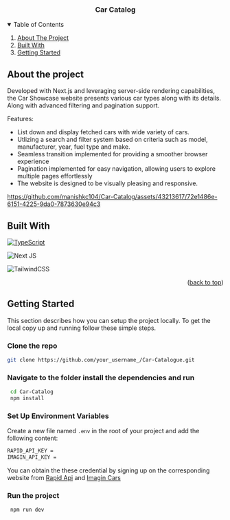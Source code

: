<div align="center">
  <h3 align="center">Car Catalog</h3>
</div>

<details open>
  <summary>Table of Contents</summary>
  <ol>
    <li>
      <a href="#about-the-project">About The Project</a>
    </li>
     <li>
      <a href="#built-with">Built With</a>
    </li>
    <li>
      <a href="#getting-started">Getting Started</a>
    </li>
  </ol>
</details>

## About the project

Developed with Next.js and leveraging server-side rendering capabilities, the Car Showcase website presents various car types along with its details. Along with advanced filtering and pagination support.

Features:

- List down and display fetched cars with wide variety of cars.
- Utlizing a search and filter system based on criteria such as model, manufacturer, year, fuel type and make.
- Seamless transition implemented for providing a smoother browser experience
- Pagination implemented for easy navigation, allowing users to explore multiple pages effortlessly
- The website is designed to be visually pleasing and responsive.

https://github.com/manishkc104/Car-Catalog/assets/43213617/72e1486e-6151-4225-9da0-7873630e94c3


## Built With

<a href="#"><img alt="TypeScript" src="https://img.shields.io/badge/typescript-%23007ACC.svg?style=for-the-badge&logo=typescript&logoColor=white"></a>

![Next JS](https://img.shields.io/badge/Next-black?style=for-the-badge&logo=next.js&logoColor=white)

![TailwindCSS](https://img.shields.io/badge/tailwindcss-%2338B2AC.svg?style=for-the-badge&logo=tailwind-css&logoColor=white)

<p align="right">(<a href="#readme-top">back to top</a>)</p>

<!-- GETTING STARTED -->

## Getting Started

This section describes how you can setup the project locally. To get the local copy up and running follow these simple steps.

### Clone the repo

```sh
git clone https://github.com/your_username_/Car-Catalogue.git
```

### Navigate to the folder install the dependencies and run

```sh
 cd Car-Catalog
 npm install
```

### Set Up Environment Variables

Create a new file named `.env` in the root of your project and add the following content:

```sh
RAPID_API_KEY =
IMAGIN_API_KEY =
```

You can obtain the these credential by signing up on the corresponding website from <a href="https://rapidapi.com/apininjas/api/cars-by-api-ninjas?utm_source=youtube.com%2FJavaScriptMastery&utm_medium=referral&utm_campaign=DevRel">Rapid Api</a> and <a href="https://www.imagin.studio/solutions/api">Imagin Cars</a>

### Run the project

```sh
 npm run dev
```
